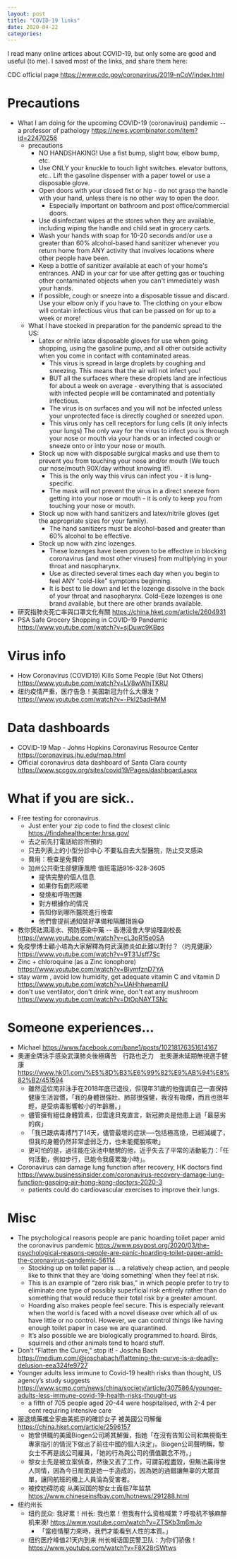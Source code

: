 ```yaml
---
layout: post
title: "COVID-19 links"
date: 2020-04-22
categories:
---
```


I read many online artices about COVID-19, but only some are good and useful (to me).  I saved most of the links, and share them here:

CDC official page <https://www.cdc.gov/coronavirus/2019-nCoV/index.html>
# Precautions
- What I am doing for the upcoming COVID-19 (coronavirus) pandemic -- a professor of pathology <https://news.ycombinator.com/item?id=22470256>
  - precautions
    - NO HANDSHAKING! Use a fist bump, slight bow, elbow bump, etc.
    - Use ONLY your knuckle to touch light switches. elevator buttons, etc.. Lift the gasoline dispenser with a paper towel or use a disposable glove.
    - Open doors with your closed fist or hip - do not grasp the handle with your hand, unless there is no other way to open the door.
      - Especially important on bathroom and post office/commercial doors.
    - Use disinfectant wipes at the stores when they are available, including wiping the handle and child seat in grocery carts.
    - Wash your hands with soap for 10-20 seconds and/or use a greater than 60% alcohol-based hand sanitizer whenever you return home from ANY activity that involves locations where other people have been.
    - Keep a bottle of sanitizer available at each of your home's entrances. AND in your car for use after getting gas or touching other contaminated objects when you can't immediately wash your hands.
    - If possible, cough or sneeze into a disposable tissue and discard. Use your elbow only if you have to. The clothing on your elbow will contain infectious virus that can be passed on for up to a week or more!
  - What I have stocked in preparation for the pandemic spread to the US:
    - Latex or nitrile latex disposable gloves for use when going shopping, using the gasoline pump, and all other outside activity when you come in contact with contaminated areas.
      - This virus is spread in large droplets by coughing and sneezing. This means that the air will not infect you!
      - BUT all the surfaces where these droplets land are infectious for about a week on average - everything that is associated with infected people will be contaminated and potentially infectious.
      - The virus is on surfaces and you will not be infected unless your unprotected face is directly coughed or sneezed upon.
      - This virus only has cell receptors for lung cells (it only infects your lungs) The only way for the virus to infect you is through your nose or mouth via your hands or an infected cough or sneeze onto or into your nose or mouth.
    - Stock up now with disposable surgical masks and use them to prevent you from touching your nose and/or mouth (We touch our nose/mouth 90X/day without knowing it!).
      - This is the only way this virus can infect you - it is lung-specific.
      - The mask will not prevent the virus in a direct sneeze from getting into your nose or mouth - it is only to keep you from touching your nose or mouth.
    - Stock up now with hand sanitizers and latex/nitrile gloves (get the appropriate sizes for your family).
      - The hand sanitizers must be alcohol-based and greater than 60% alcohol to be effective.
    - Stock up now with zinc lozenges.
      - These lozenges have been proven to be effective in blocking coronavirus (and most other viruses) from multiplying in your throat and nasopharynx.
      - Use as directed several times each day when you begin to feel ANY "cold-like" symptoms beginning.
      - It is best to lie down and let the lozenge dissolve in the back of your throat and nasopharynx. Cold-Eeze lozenges is one brand available, but there are other brands available.
- 研究指肺炎死亡率與口罩文化有關 <https://china.hket.com/article/2604931>
- PSA Safe Grocery Shopping in COVID-19 Pandemic <https://www.youtube.com/watch?v=sjDuwc9KBps>
# Virus info
- How Coronavirus (COVID19) Kills Some People (But Not Others) <https://www.youtube.com/watch?v=LV8wWhjTKRU>
- 纽约疫情严重，医疗告急！美国新冠为什么大爆发？ <https://www.youtube.com/watch?v=-PkI25adHMM>
# Data dashboards
- COVID-19 Map - Johns Hopkins Coronavirus Resource Center <https://coronavirus.jhu.edu/map.html>
- Official coronavirus data dashboard of Santa Clara county <https://www.sccgov.org/sites/covid19/Pages/dashboard.aspx>
# What if you are sick..
- Free testing for coronavirus.
  - Just enter your zip code to find the closest clinic <https://findahealthcenter.hrsa.gov/>
  - 去之前先打電話給診所預約
  - 只去列表上的小型分診中心 不要私自去大型醫院，防止交叉感染
  - 費用：檢查是免費的
  - 加州公共衛生部健康風險 值班電話916-328-3605
    - 提供完整的個人信息
    - 如果你有劇烈咳嗽
    - 發燒和呼吸困難
    - 對方根據你的情況
    - 告知你到哪所醫院進行檢查
    - 他們會提前通知做好準備和隔離措施😷
- 教你煲祛濕湯水、預防感染中藥 -- 香港浸會大學協理副校長 <https://www.youtube.com/watch?v=cL3pR15e0SA>
- 免疫學博士顧小培為大家解釋為何武漢肺炎如此難以對付？〈灼見健康〉 <https://www.youtube.com/watch?v=9T31Jsff7Sc>
- Zinc + chloroquine (as a Zinc ionophore) <https://www.youtube.com/watch?v=BIymfznD7YA>
- stay warm , avoid low humidity, get adequate vitamin C and vitamin D <https://www.youtube.com/watch?v=UAHhhweamIU>
- don't use ventilator, don't drink wine, don't eat any mushroom <https://www.youtube.com/watch?v=DtOpNAYTSNc>
# Someone experiences...
- Michael <https://www.facebook.com/bane1/posts/10218176351614167>
- 奧運金牌泳手感染武漢肺炎後極痛苦　行路也乏力　批奧運未延期無視選手健康 <https://www.hk01.com/%E5%8D%B3%E6%99%82%E9%AB%94%E8%82%B2/451594>
  - 雖然這位南非泳手在2018年底已退役，但現年31歲的他強調自己一直保持健康生活習慣，「我的身體很強壯、肺部很強健，我沒有吸煙，而且也很年輕，是受病毒影響較小的年齡層。」
  - 儘管擁有絕佳身體質素，但雲達貝克直言，新冠肺炎是他患上過「最惡劣的病」
  - 「我已跟病毒搏鬥了14天，儘管最壞的症狀──包括極高燒，已經減緩了，但我的身體仍然非常虛弱乏力，也未能擺脫咳嗽」
  - 更可怕的是，過往能在泳池中馳騁的他，近乎失去了平常的活動能力：「任何活動，例如步行，已能令我疲累幾小時」。
- Coronavirus can damage lung function after recovery, HK doctors find <https://www.businessinsider.com/coronavirus-recovery-damage-lung-function-gasping-air-hong-kong-doctors-2020-3>
  - patients could do cardiovascular exercises to improve their lungs.
# Misc
- The psychological reasons people are panic hoarding toilet paper amid the coronavirus pandemic <https://www.psypost.org/2020/03/the-psychological-reasons-people-are-panic-hoarding-toilet-paper-amid-the-coronavirus-pandemic-56114>
  - Stocking up on toilet paper is … a relatively cheap action, and people like to think that they are ‘doing something’ when they feel at risk.
  - This is an example of “zero risk bias,” in which people prefer to try to eliminate one type of possibly superficial risk entirely rather than do something that would reduce their total risk by a greater amount.
  - Hoarding also makes people feel secure. This is especially relevant when the world is faced with a novel disease over which all of us have little or no control. However, we can control things like having enough toilet paper in case we are quarantined.
  - It’s also possible we are biologically programmed to hoard. Birds, squirrels and other animals tend to hoard stuff.
- Don’t “Flatten the Curve,” stop it! - Joscha Bach <https://medium.com/@joschabach/flattening-the-curve-is-a-deadly-delusion-eea324fe9727>
- Younger adults less immune to Covid-19 health risks than thought, US agency’s study suggests <https://www.scmp.com/news/china/society/article/3075864/younger-adults-less-immune-covid-19-health-risks-thought-us>
  - a fifth of 705 people aged 20-44 were hospitalised, with 2-4 per cent requiring intensive care
- 服退燒藥攜全家由美抵京的確診女子 被美國公司解僱 <https://china.hket.com/article/2596157>
  - 她曾供職的美國Biogen公司將其解僱，指她「在沒有告知公司和無視衛生專家指引的情況下做出了前往中國的個人決定」。Biogen公司聲明稱，黎女士不再是該公司雇員，「她的行為與公司的價值觀念不符。」
  - 黎女士先是被立案偵查，然後又丟了工作，可謂前程盡毀，但無法贏得世人同情，因為今日局面是她一手造成的，因為她的過錯讓無辜的大眾買單，讓同航班的機上人員淪為受害者。
  - 被控妨碍防疫 从美回国的黎女士面临7年监禁 <https://www.chineseinsfbay.com/hotnews/291288.html>
- 纽约州长
  - 纽约民众: 我好累！州长: 我也累！但我有什么资格喊累？呼吸机不够麻醉机来凑! <https://www.youtube.com/watch?v=ZTSKb3m6mJo>
    - 「當疫情壓力來時，我們才能看到人性的本質。」
  - 纽约医疗峰值21天内到来 州长喊话国民警卫队：为你们骄傲！ <https://www.youtube.com/watch?v=F8X28rSWtws>
